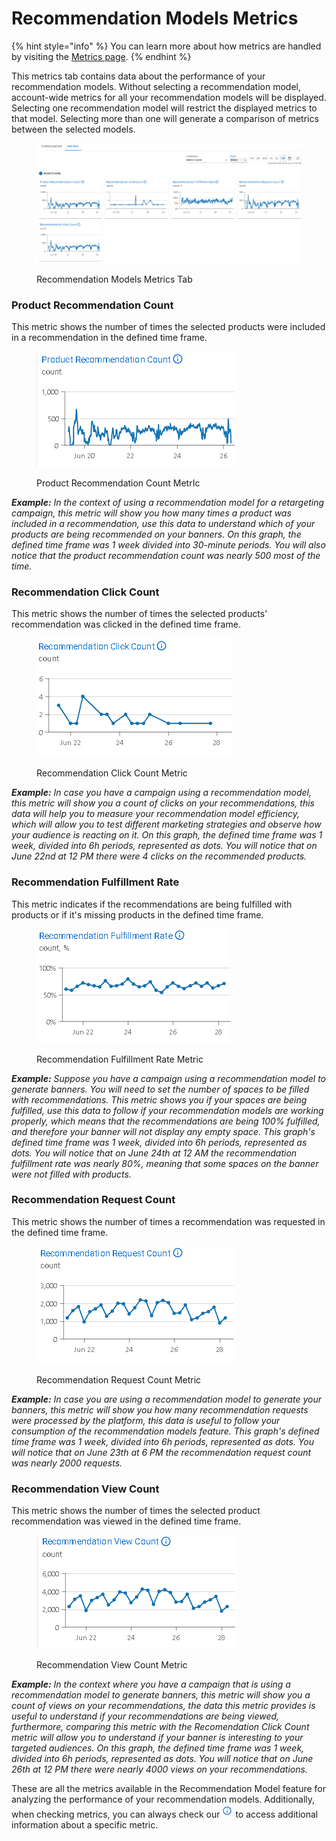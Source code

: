 # Recommendation Models Metrics

{% hint style="info" %}
You can learn more about how metrics are handled by visiting the [Metrics page](../../metrics.md).&#x20;
{% endhint %}

This metrics tab contains data about the performance of your recommendation models. Without selecting a recommendation model, account-wide metrics for all your recommendation models will be displayed. Selecting one recommendation model will restrict the displayed metrics to that model. Selecting more than one will generate a comparison of metrics between the selected models.

<figure><img src="../../../.gitbook/assets/image (290).png" alt=""><figcaption><p>Recommendation Models Metrics Tab</p></figcaption></figure>

### **Product Recommendation Count**

This metric shows the number of times the selected products were included in a recommendation in the defined time frame.

<figure><img src="../../../.gitbook/assets/image (285).png" alt=""><figcaption><p>Product Recommendation Count MetrIc</p></figcaption></figure>

_**Example:** In the context of using a recommendation model for a retargeting campaign, this metric will show you how many times a product was included in a recommendation, use this data to understand which of your products are being recommended on your banners. On this graph, the defined time frame was 1 week divided into 30-minute periods. You will also notice that the product recommendation count was nearly 500 most of the time._

### **Recommendation Click Count**

This metric shows the number of times the selected products' recommendation was clicked in the defined time frame.

<figure><img src="../../../.gitbook/assets/image (294).png" alt=""><figcaption><p>Recommendation Click Count Metric</p></figcaption></figure>

_**Example:** In case you have a campaign using a recommendation model, this metric will show you a count of clicks on your recommendations, this data will help you to measure your recommendation model efficiency, which will allow you to test different marketing strategies and observe how your audience is reacting on it. On this graph, the defined time frame was 1 week, divided into 6h periods, represented as dots. You will notice that on June 22nd at 12 PM there were 4 clicks on the recommended products._

### **Recommendation Fulfillment Rate**

This metric indicates if the recommendations are being fulfilled with products or if it's missing products in the defined time frame.

<figure><img src="../../../.gitbook/assets/image (295).png" alt=""><figcaption><p>Recommendation Fulfillment Rate Metric</p></figcaption></figure>

_**Example:** Suppose you have a campaign using a recommendation model to generate banners. You will need to set the number of spaces to be filled with recommendations. This metric shows you if your spaces are being fulfilled, use this data to follow if your recommendation models are working properly, which means that the recommendations are being 100% fulfilled, and therefore your banner will not display any empty space. This graph's defined time frame was 1 week, divided into 6h periods, represented as dots. You will notice that on June 24th at 12 AM the recommendation fulfillment rate was nearly 80%, meaning that some spaces on the banner were not filled with products._

### **Recommendation Request Count**

This metric shows the number of times a recommendation was requested in the defined time frame.

<figure><img src="../../../.gitbook/assets/image (296).png" alt=""><figcaption><p>Recommendation Request Count Metric</p></figcaption></figure>

_**Example:** In case you are using a recommendation model to generate your banners,_ _this metric will show you how many recommendation requests were processed by the platform, this data is useful to follow your consumption of the recommendation models feature. This graph's defined time frame was 1 week, divided into 6h periods, represented as dots. You will notice that on June 23th at 6 PM the recommendation request count was nearly 2000 requests._

### **Recommendation View Count**

This metric shows the number of times the selected product recommendation was viewed in the defined time frame.

<figure><img src="../../../.gitbook/assets/image (298).png" alt=""><figcaption><p>Recommendation View Count Metric</p></figcaption></figure>

_**Example:** In the context where you have a campaign that is using a recommendation model to generate banners, this metric will show you a count of views on your recommendations, the data this metric provides is useful to understand if your recommendations are being viewed, furthermore, comparing this metric with the Recomendation Click Count metric will allow you to understand if your banner is interesting to your targeted audiences._ _On this graph, the defined time frame was 1 week, divided into 6h periods, represented as dots. You will notice that on June 26th at 12 PM there were nearly 4000 views on your recommendations._

These are all the metrics available in the Recommendation Model feature for analyzing the performance of your recommendation models. Additionally, when checking metrics, you can always check our <img src="../../../.gitbook/assets/image (28) (2).png" alt="Information" data-size="line"> to access additional information about a specific metric.
